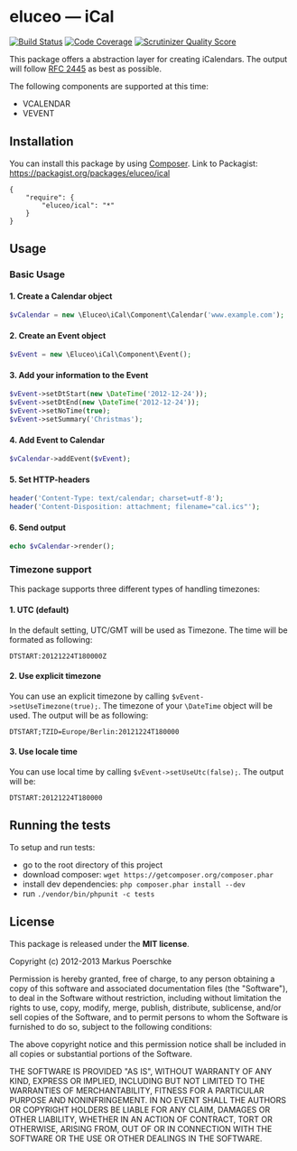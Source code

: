 # eluceo — iCal

[![Build Status](https://secure.travis-ci.org/eluceo/iCal.png)](http://travis-ci.org/eluceo/iCal) [![Code Coverage](https://scrutinizer-ci.com/g/eluceo/iCal/badges/coverage.png?s=96bd87d2615285caaef1173e80f0aad7ac98d86a)](https://scrutinizer-ci.com/g/eluceo/iCal/) [![Scrutinizer Quality Score](https://scrutinizer-ci.com/g/eluceo/iCal/badges/quality-score.png?s=dd55c5a4e8acc26b2436c2f55c4c14e3fd1026cb)](https://scrutinizer-ci.com/g/eluceo/iCal/)

This package offers a abstraction layer for creating iCalendars. The output will 
follow [RFC 2445](http://www.ietf.org/rfc/rfc2445.txt) as best as possible.

The following components are supported at this time:

* VCALENDAR
* VEVENT

## Installation

You can install this package by using [Composer](http://getcomposer.org). 
Link to Packagist: https://packagist.org/packages/eluceo/ical

```
{
    "require": {
        "eluceo/ical": "*"
    }
}
```

## Usage

### Basic Usage

#### 1. Create a Calendar object

```PHP
$vCalendar = new \Eluceo\iCal\Component\Calendar('www.example.com');
```

#### 2. Create an Event object

```PHP
$vEvent = new \Eluceo\iCal\Component\Event();
```

#### 3. Add your information to the Event

```PHP
$vEvent->setDtStart(new \DateTime('2012-12-24'));
$vEvent->setDtEnd(new \DateTime('2012-12-24'));
$vEvent->setNoTime(true);
$vEvent->setSummary('Christmas');
```

#### 4. Add Event to Calendar

```PHP
$vCalendar->addEvent($vEvent);
```

#### 5. Set HTTP-headers

```PHP
header('Content-Type: text/calendar; charset=utf-8');
header('Content-Disposition: attachment; filename="cal.ics"');
```

#### 6. Send output

```PHP
echo $vCalendar->render();
```

### Timezone support

This package supports three different types of handling timezones:

#### 1. UTC (default)

In the default setting, UTC/GMT will be used as Timezone. The time will be formated as following:

```
DTSTART:20121224T180000Z
```

#### 2. Use explicit timezone

You can use an explicit timezone by calling `$vEvent->setUseTimezone(true);`. The timezone of your 
`\DateTime` object will be used. The output will be as following:

```
DTSTART;TZID=Europe/Berlin:20121224T180000
```

#### 3. Use locale time

You can use local time by calling `$vEvent->setUseUtc(false);`. The output will be:

```
DTSTART:20121224T180000
```

## Running the tests

To setup and run tests:

- go to the root directory of this project
- download composer: `wget https://getcomposer.org/composer.phar`
- install dev dependencies: `php composer.phar install --dev`
- run `./vendor/bin/phpunit -c tests`

## License

This package is released under the __MIT license__.

Copyright (c) 2012-2013 Markus Poerschke

Permission is hereby granted, free of charge, to any person obtaining a copy
of this software and associated documentation files (the "Software"), to deal
in the Software without restriction, including without limitation the rights
to use, copy, modify, merge, publish, distribute, sublicense, and/or sell
copies of the Software, and to permit persons to whom the Software is furnished
to do so, subject to the following conditions:

The above copyright notice and this permission notice shall be included in all
copies or substantial portions of the Software.

THE SOFTWARE IS PROVIDED "AS IS", WITHOUT WARRANTY OF ANY KIND, EXPRESS OR
IMPLIED, INCLUDING BUT NOT LIMITED TO THE WARRANTIES OF MERCHANTABILITY,
FITNESS FOR A PARTICULAR PURPOSE AND NONINFRINGEMENT. IN NO EVENT SHALL THE
AUTHORS OR COPYRIGHT HOLDERS BE LIABLE FOR ANY CLAIM, DAMAGES OR OTHER
LIABILITY, WHETHER IN AN ACTION OF CONTRACT, TORT OR OTHERWISE, ARISING FROM,
OUT OF OR IN CONNECTION WITH THE SOFTWARE OR THE USE OR OTHER DEALINGS IN
THE SOFTWARE.
